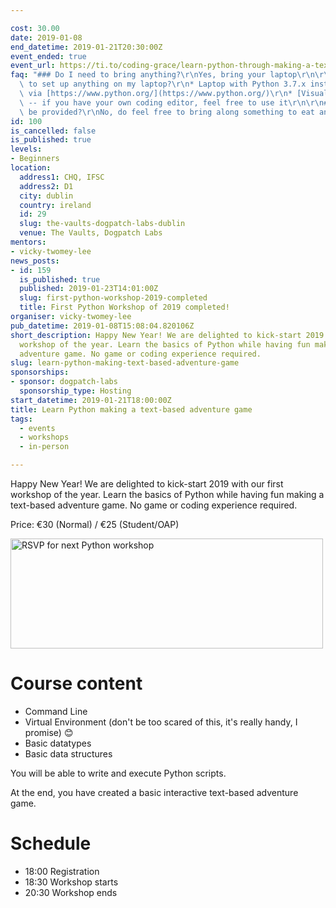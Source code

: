 ```yaml
---

cost: 30.00
date: 2019-01-08
end_datetime: 2019-01-21T20:30:00Z
event_ended: true
event_url: https://ti.to/coding-grace/learn-python-through-making-a-text-based-adventure-game-jan19
faq: "### Do I need to bring anything?\r\nYes, bring your laptop\r\n\r\n### Do I need\
  \ to set up anything on my laptop?\r\n* Laptop with Python 3.7.x installed. Download\
  \ via [https://www.python.org/](https://www.python.org/)\r\n* [Visual Studio Code](https://code.visualstudio.com/)\
  \ -- if you have your own coding editor, feel free to use it\r\n\r\n### Will food\
  \ be provided?\r\nNo, do feel free to bring along something to eat and drink. :-)"
id: 100
is_cancelled: false
is_published: true
levels:
- Beginners
location:
  address1: CHQ, IFSC
  address2: D1
  city: dublin
  country: ireland
  id: 29
  slug: the-vaults-dogpatch-labs-dublin
  venue: The Vaults, Dogpatch Labs
mentors:
- vicky-twomey-lee
news_posts:
- id: 159
  is_published: true
  published: 2019-01-23T14:01:00Z
  slug: first-python-workshop-2019-completed
  title: First Python Workshop of 2019 completed!
organiser: vicky-twomey-lee
pub_datetime: 2019-01-08T15:08:04.820106Z
short_description: Happy New Year! We are delighted to kick-start 2019 with our first
  workshop of the year. Learn the basics of Python while having fun making a text-based
  adventure game. No game or coding experience required.
slug: learn-python-making-text-based-adventure-game
sponsorships:
- sponsor: dogpatch-labs
  sponsorship_type: Hosting
start_datetime: 2019-01-21T18:00:00Z
title: Learn Python making a text-based adventure game
tags:
  - events
  - workshops
  - in-person

---
```


Happy New Year! We are delighted to kick-start 2019 with our first workshop of the year. Learn the basics of Python while having fun making a text-based adventure game. No game or coding experience required.

Price: €30 (Normal) / €25 (Student/OAP)

<a data-flickr-embed="true"  href="https://www.flickr.com/photos/whykay/26004610006/in/dateposted-public/" title="RSVP for next Python workshop"><img src="https://farm2.staticflickr.com/1698/26004610006_0001080940.jpg" width="500" height="176" alt="RSVP for next Python workshop"></a><script async src="//embedr.flickr.com/assets/client-code.js" charset="utf-8"></script>

# Course content
* Command Line
* Virtual Environment (don't be too scared of this, it's really handy, I promise) 😊
* Basic datatypes
* Basic data structures

You will be able to write and execute Python scripts. 

At the end, you have created a basic interactive text-based adventure game.

# Schedule
* 18:00 Registration
* 18:30 Workshop starts
* 20:30 Workshop ends